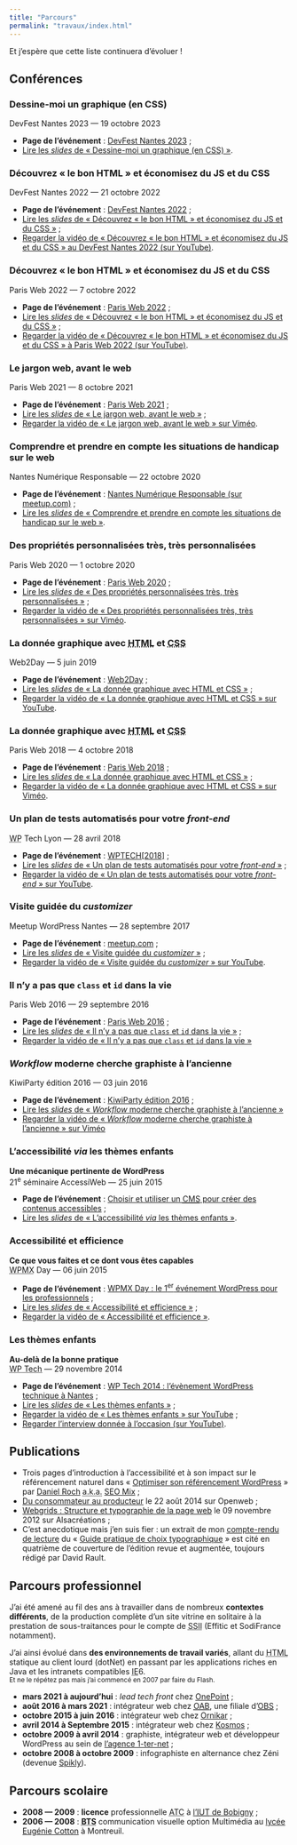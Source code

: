```yaml
---
title: "Parcours"
permalink: "travaux/index.html"
---
```

<p>Et j’espère que cette liste continuera d’évoluer&nbsp;!</p>
<h2>Conférences</h2>
<h3>Dessine-moi un graphique (en CSS)</h3>
<p>DevFest Nantes 2023 — 19 octobre 2023</p>
<ul>
<li><strong>Page de l’événement</strong>&nbsp;: <a href="https://devfest2023.gdgnantes.com/sessions/dessine_moi_un_graphique__en_css_/">DevFest Nantes 2023</a>&nbsp;;</li>
<li><a href="https://www.ffoodd.fr/devfest.2023">Lire les <em>slides</em> de « Dessine-moi un graphique (en CSS) »</a>.</li>
</ul>
<h3>Découvrez «&nbsp;le bon HTML&nbsp;» et économisez du JS et du CSS</h3>
<p>DevFest Nantes 2022 — 21 octobre 2022</p>
<ul>
<li><strong>Page de l’événement</strong>&nbsp;: <a href="https://devfest2022.gdgnantes.com/sessions/decouvrez_le_bon_html_et_economisez_du_js_et_du_css">DevFest Nantes 2022</a>&nbsp;;</li>
<li><a href="https://www.ffoodd.fr/devfest">Lire les <em>slides</em> de « Découvrez « le bon HTML » et économisez du JS et du CSS »</a> ;</li>
<li><a href="https://www.youtube.com/watch?v=VhMqwbsyXPo&amp;list=PLuZ_sYdawLiWIRK-QW6zpEJMSeCtspXP8">Regarder la vidéo de « Découvrez « le bon HTML » et économisez du JS et du CSS » au DevFest Nantes 2022 (sur YouTube)</a>.</li>
</ul>
<h3>Découvrez «&nbsp;le bon HTML&nbsp;» et économisez du JS et du CSS</h3>
<p>Paris Web 2022 — 7 octobre 2022</p>
<ul>
<li><strong>Page de l’événement</strong>&nbsp;: <a href="https://www.paris-web.fr/2022/conferences/decouvrez-le-bon-html-et-economisez-du-js-et-du-css.php">Paris Web 2022</a>&nbsp;;</li>
<li><a href="https://www.ffoodd.fr/paris-web.2022/#slide-1">Lire les <em>slides</em> de « Découvrez « le bon HTML » et économisez du JS et du CSS »</a> ;</li>
<li><a href="https://www.youtube.com/watch?t=653&amp;v=ym2sI8Jlu6A&amp;feature=emb_imp_woyt">Regarder la vidéo de « Découvrez « le bon HTML » et économisez du JS et du CSS » à Paris Web 2022 (sur YouTube)</a>.</li>
</ul>
<h3>Le jargon web, avant le web</h3>
<p>Paris Web 2021 — 8 octobre 2021</p>
<ul>
<li><strong>Page de l’événement</strong>&nbsp;: <a href="https://www.paris-web.fr/2021/conferences/le-jargon-web-avant-le-web.php">Paris Web 2021</a>&nbsp;;</li>
<li><a href="https://www.ffoodd.fr/paris-web.2021/">Lire les <em>slides</em> de « Le jargon web, avant le web »</a> ;</li>
<li><a href="https://vimeo.com/640408851">Regarder la vidéo de « Le jargon web, avant le web » sur Viméo</a>.</li>
</ul>
<h3>Comprendre et prendre en compte les situations de handicap sur le web</h3>
<p>Nantes Numérique Responsable — 22 octobre 2020</p>
<ul>
<li><strong>Page de l’événement</strong> : <a href="https://www.meetup.com/fr-FR/nantesnr/events/273921309/">Nantes Numérique Responsable (sur meetup.com)</a> ;</li>
<li><a href="https://www.ffoodd.fr/nnr/">Lire les <em>slides</em> de « Comprendre et prendre en compte les situations de handicap sur le web »</a>.</li>
</ul>
<h3>Des propriétés personnalisées très, très personnalisées</h3>
<p>Paris Web 2020 — 1 octobre 2020</p>
<ul>
<li><strong>Page de l’événement</strong> : <a href="https://www.paris-web.fr/2020/conferences/des-proprietes-personnalisees-tres-tres-personnalisees.php">Paris Web 2020</a> ;</li>
<li><a href="https://www.ffoodd.fr/paris-web.2020/">Lire les <em>slides</em> de « Des propriétés personnalisées très, très personnalisées »</a> ;</li>
<li><a href="https://vimeo.com/462093074">Regarder la vidéo de « Des propriétés personnalisées très, très personnalisées » sur Viméo</a>.</li>
</ul>
<h3>La donnée graphique avec <abbr title="HyperText Markup Language">HTML</abbr> et <abbr title="Cascading StyleSheet">CSS</abbr></h3>
<p>Web2Day — 5 juin 2019</p>
<ul>
<li><strong>Page de l’événement</strong> : <a href="https://web2day.co/event/les-graphiques-de-donnees-avec-html-et-css/">Web2Day</a> ;</li>
<li><a href="https://www.ffoodd.fr/web2day/">Lire les <em>slides</em> de « La donnée graphique avec HTML et CSS »</a> ;</li>
<li><a href="https://www.youtube.com/watch?v=1AHBcoKe56E&amp;list=PLAgO0SKz6lC8lUo46-smKn_bpfv32iPYL&amp;index=37&amp;t=0s">Regarder la vidéo de « La donnée graphique avec HTML et CSS » sur YouTube</a>.</li>
</ul>
<h3>La donnée graphique avec <abbr title="HyperText Markup Language">HTML</abbr> et <abbr title="Cascading StyleSheet">CSS</abbr></h3>
<p>Paris Web 2018 — 4 octobre 2018</p>
<ul>
<li><strong>Page de l’événement</strong> : <a href="https://www.paris-web.fr/2018/">Paris Web 2018</a> ;</li>
<li><a href="https://www.ffoodd.fr/paris-web.2018/">Lire les <em>slides</em> de « La donnée graphique avec HTML et CSS »</a> ;</li>
<li><a href="https://vimeo.com/296245804">Regarder la vidéo de « La donnée graphique avec HTML et CSS » sur Viméo</a>.</li>
</ul>
<h3>Un plan de tests automatisés pour votre <em>front-end</em></h3>
<p><abbr title="WordPress">WP</abbr> Tech Lyon — 28 avril 2018</p>
<ul>
<li><strong>Page de l’événement</strong> : <a href="https://2018.wptech.fr/">WPTECH[2018]</a> ;</li>
<li><a href="https://www.ffoodd.fr/wp-tech.2018/">Lire les <em>slides</em> de « Un plan de tests automatisés pour votre <em>front-end</em> »</a>&nbsp;;</li>
<li><a href="https://www.youtube.com/watch?v=JD1nrs2yH88&amp;feature=youtu.be&amp;a=">Regarder la vidéo de « Un plan de tests automatisés pour votre <em>front-end</em> » sur YouTube</a>.</li>
</ul>
<h3>Visite guidée du <em>customizer</em></h3>
<p>Meetup WordPress Nantes — 28 septembre 2017</p>
<ul>
<li><strong>Page de l’événement</strong> : <a href="https://www.meetup.com/fr-FR/Nantes-WordPress-Meetup/events/243486324/">meetup.com</a> ;</li>
<li><a href="https://www.ffoodd.fr/customizer/">Lire les <em>slides</em> de « Visite guidée du <em>customizer</em> »</a>&nbsp;;</li>
<li><a href="https://www.youtube.com/watch?v=5umS5IDY-SU">Regarder la vidéo de « Visite guidée du <em>customizer</em> » sur YouTube</a>.</li>
</ul>
<h3>Il n’y a pas que <code>class</code> et <code>id</code> dans la vie</h3>
<p>Paris Web 2016&nbsp;— 29 septembre 2016</p>
<ul>
<li><strong>Page de l’événement</strong>&nbsp;: <a href="https://www.paris-web.fr/">Paris Web 2016</a>&nbsp;;</li>
<li><a href="https://www.ffoodd.fr/paris-web/index-transcript.html">Lire les <em>slides</em> de «&nbsp;Il n’y a pas que <code>class</code> et <code>id</code> dans la vie&nbsp;»</a>&nbsp;;</li>
<li><a href="https://www.paris-web.fr/2016/conferences/il-ny-a-pas-que-class-et-id-dans-la-vie.php">Regarder la vidéo de «&nbsp;Il n’y a pas que <code>class</code> et <code>id</code> dans la vie&nbsp;»</a></li>
</ul>
<h3><em>Workflow</em> moderne cherche graphiste à l’ancienne</h3>
<p>KiwiParty édition 2016&nbsp;— 03 juin 2016</p>
<ul>
<li><strong>Page de l’événement</strong>&nbsp;: <a href="https://www.kiwiparty.fr/">KiwiParty édition 2016</a>&nbsp;;</li>
<li><a href="https://www.ffoodd.fr/kiwiparty/">Lire les <em>slides</em> de «&nbsp;<em>Workflow</em> moderne cherche graphiste à l’ancienne&nbsp;»</a></li>
<li><a href="https://vimeo.com/181158986">Regarder la vidéo de «&nbsp;<em>Workflow</em> moderne cherche graphiste à l’ancienne&nbsp;» sur Viméo</a></li>
</ul>
<h3>L’accessibilité <em>via</em> les thèmes enfants</h3>
<p><strong>Une mécanique pertinente de WordPress</strong><br />
21<sup>e</sup> séminaire AccessiWeb&nbsp;— 25 juin 2015</p>
<ul>
<li><strong>Page de l’événement</strong>&nbsp;: <a href="https://inova.snv.jussieu.fr/evenements/colloques/colloques/index.php?c=87">Choisir et utiliser un <abbr title="Content Management System">CMS</abbr> pour créer des contenus accessibles</a>&nbsp;;</li>
<li><a href="https://www.ffoodd.fr/gta21/">Lire les <em>slides</em> de «&nbsp;L’accessibilité <em>via</em> les thèmes enfants&nbsp;»</a>.</li>
</ul>
<h3>Accessibilité et efficience</h3>
<p><strong>Ce que vous faites et ce dont vous êtes capables</strong><br />
<abbr title="WordPress Meet and Exchange">WPMX</abbr> Day&nbsp;— 06 juin 2015</p>
<ul>
<li><strong>Page de l’événement</strong>&nbsp;: <a href="https://2015.wpmx.org/">WPMX Day&nbsp;: le 1<sup>er</sup> événement WordPress pour les professionnels</a>&nbsp;;</li>
<li><a href="https://www.ffoodd.fr/wpmx/">Lire les <em>slides</em> de «&nbsp;Accessibilité et efficience&nbsp;»</a>&nbsp;;</li>
<li><a href="http://wpmx.org/conferences-wpmx-day-2015-video/">Regarder la vidéo de «&nbsp;Accessibilité et efficience&nbsp;»</a>.</li>
</ul>
<h3>Les thèmes enfants</h3>
<p><strong>Au-delà de la bonne pratique</strong><br />
<abbr title="WordPress">WP Tech</abbr>&nbsp;— 29 novembre 2014</p>
<ul>
<li><strong>Page de l’événement</strong>&nbsp;: <a href="https://2014.wptech.fr/">WP Tech 2014&nbsp;: l’évènement WordPress technique à Nantes</a>&nbsp;;</li>
<li><a href="https://www.ffoodd.fr/wp-tech/">Lire les <em>slides</em> de «&nbsp;Les thèmes enfants&nbsp;»</a>&nbsp;;</li>
<li><a href="https://www.youtube.com/watch?v=WqBVKpq4dGA">Regarder la vidéo de «&nbsp;Les thèmes enfants&nbsp;» sur YouTube</a>&nbsp;;</li>
<li><a href="https://www.youtube.com/watch?v=mVJLNIzpnAk">Regarder l’interview donnée à l’occasion (sur YouTube)</a>.</li>
</ul>
<h2>Publications</h2>
<ul>
<li>Trois pages d’introduction à l’accessibilité et à son impact sur le référencement naturel dans «&nbsp;<a href="https://www.eyrolles.com/Informatique/Livre/optimiser-son-referencement-wordpress-9782212141825">Optimiser son référencement WordPress</a>&nbsp;» par <a href="https://daniel-roch.fr/">Daniel Roch</a> <abbr title="also known as">a.k.a.</abbr> <a href="https://www.seomix.fr/">SEO Mix</a>&nbsp;;</li>
<li><a href="https://openweb.eu.org/articles/du-consommateur-au-producteur">Du consommateur au producteur</a> le 22 août 2014 sur Openweb&nbsp;;</li>
<li><a href="https://www.alsacreations.com/livres/lire/1503-webgrids-structure-et-typographie-de-la-page-web.html">Webgrids&nbsp;: Structure et typographie de la page web</a> le 09 novembre 2012 sur Alsacréations&nbsp;;</li>
<li>C’est anecdotique mais j’en suis fier&nbsp;: un extrait de mon <a href="https://www.ffoodd.fr/guide-pratique-de-choix-typographique/">compte-rendu de lecture</a> du «&nbsp;<a href="https://www.adverbum.fr/guide-pratique-de-choix-typographique-atelier-perrousseaux_ouvrage-perrousseaux_4yrc07ab75lc.html">Guide pratique de choix typographique</a>&nbsp;» est cité en quatrième de couverture de l’édition revue et augmentée, toujours rédigé par David Rault.</li>
</ul>
<h2>Parcours professionnel</h2>
<p>J’ai été amené au fil des ans à travailler dans de nombreux <strong>contextes différents</strong>, de la production complète d’un site vitrine en solitaire à la prestation de sous-traitances pour le compte de <abbr title="Société de services en ingénierie informatique">SSII</abbr> (Effitic et SodiFrance notamment).</p>
<p>J’ai ainsi évolué dans <strong>des environnements de travail variés</strong>, allant du <abbr title="HyperText Markup Language">HTML</abbr> statique au client lourd (dotNet) en passant par les applications riches en Java et les intranets compatibles <abbr title="Internet Explorer">IE</abbr>6.<br />
<small>Et ne le répétez pas mais j’ai commencé en 2007 par faire du Flash.</small></p>
<ul>
<li><strong>mars 2021 à aujourd’hui</strong>&nbsp;: <em>lead tech front</em> chez <a href="https://www.groupeonepoint.com/fr/">OnePoint</a>&nbsp;;</li>
<li><strong>août 2016 à mars 2021</strong>&nbsp;: intégrateur web chez <a href="https://www.orange-business.com/fr/applications-for-business"><abbr title="Orange Applications for Business">OAB</abbr></a>, une filiale d’<a href="https://www.orange-business.com/fr"><abbr title="Orange Business Services">OBS</abbr></a>&nbsp;;</li>
<li><strong>octobre 2015 à juin 2016</strong>&nbsp;: intégrateur web chez <a href="https://www.ornikar.com/">Ornikar</a>&nbsp;;</li>
<li><strong>avril 2014 à Septembre 2015</strong>&nbsp;: intégrateur web chez <a href="https://www.kosmos.fr/digital-for-education-33228.kjsp">Kosmos</a>&nbsp;;</li>
<li><strong>octobre 2009 à avril 2014</strong>&nbsp;: graphiste, intégrateur web et développeur WordPress au sein de <a href="https://www.1-ter-net.com">l’agence 1-ter-net</a>&nbsp;;</li>
<li><strong>octobre 2008 à octobre 2009</strong>&nbsp;: infographiste en alternance chez Zéni (devenue <a href="https://spikly.com/">Spikly</a>).</li>
</ul>
<h2>Parcours scolaire</h2>
<ul>
<li><strong>2008&nbsp;— 2009</strong>&nbsp;: <strong>licence</strong> professionnelle <abbr title="Arts et Techniques de la Communication">ATC</abbr> à <a href="http://www.iut-bobigny.univ-paris13.fr/">l’<abbr title="Institut Universitaire de Technologie">IUT</abbr> de Bobigny</a>&nbsp;;</li>
<li><strong>2006&nbsp;— 2008</strong>&nbsp;: <strong><abbr title="Brevet de Technicien Supérieur">BTS</abbr></strong> communication visuelle option Multimédia au <a href="http://lyceecotton.net/joom/">lycée Eugénie Cotton</a> à Montreuil.</li>
</ul>

